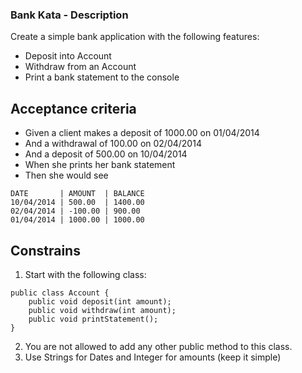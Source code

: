 ### Bank Kata - Description

Create a simple bank application with the following features:

- Deposit into Account
- Withdraw from an Account
- Print a bank statement to the console

## Acceptance criteria

- Given a client makes a deposit of 1000.00 on 01/04/2014
- And a withdrawal of 100.00 on 02/04/2014
- And a deposit of 500.00 on 10/04/2014
- When she prints her bank statement
- Then she would see

```
DATE       | AMOUNT  | BALANCE
10/04/2014 | 500.00  | 1400.00
02/04/2014 | -100.00 | 900.00
01/04/2014 | 1000.00 | 1000.00
```

## Constrains

1. Start with the following class:

```
public class Account {
    public void deposit(int amount);
    public void withdraw(int amount);
    public void printStatement();
}
```

2. You are not allowed to add any other public method to this class.
3. Use Strings for Dates and Integer for amounts (keep it simple)


